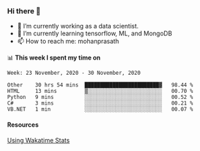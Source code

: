 ### Hi there 👋

- 🔭 I’m currently working as a data scientist.
- 🌱 I’m currently learning tensorflow, ML, and MongoDB
- 📫 How to reach me: mohanprasath

📊 **This week I spent my time on**
<!--START_SECTION:waka-->
```text
Week: 23 November, 2020 - 30 November, 2020

Other    30 hrs 54 mins  ████████████████████████▓   98.44 % 
HTML     13 mins         ▒░░░░░░░░░░░░░░░░░░░░░░░░   00.70 % 
Python   9 mins          ░░░░░░░░░░░░░░░░░░░░░░░░░   00.52 % 
C#       3 mins          ░░░░░░░░░░░░░░░░░░░░░░░░░   00.21 % 
VB.NET   1 min           ░░░░░░░░░░░░░░░░░░░░░░░░░   00.07 % 
```
<!--END_SECTION:waka-->

#### Resources
[Using Wakatime Stats](https://github.com/marketplace/actions/waka-readme)
